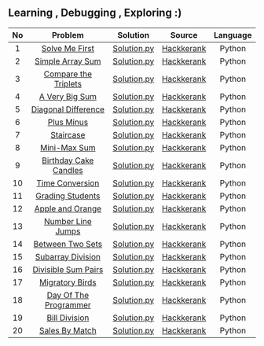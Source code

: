 ## Learning , Debugging , Exploring :)


| No | Problem | Solution | Source | Language |
|:---:|:---------------------------------------------------------------------------------------------------------------------:|:-----------------------------------------------------------------------------------------------------------------------------------------------------------------------------------------------------------------------------------------------------------------------:|:------------------------------------------------------------:|:------------------------------------------------------------:|
|  1  | [Solve Me First](https://www.hackerrank.com/challenges/solve-me-first/problem) | [Solution.py](https://github.com/Dhrumil-Zion/Competitive-Programming-Basics/blob/main/Hackerrank/Solve_Me_First.py) | [Hackkerank](https://www.hackerrank.com/) | Python
|  2  | [Simple Array Sum](https://www.hackerrank.com/challenges/simple-array-sum/problem) | [Solution.py](https://github.com/Dhrumil-Zion/Competitive-Programming-Basics/blob/main/Hackerrank/Simple_Array_Sum.py) | [Hackkerank](https://www.hackerrank.com/) | Python
|  3  | [Compare the Triplets](https://www.hackerrank.com/challenges/compare-the-triplets/problem) | [Solution.py](https://github.com/Dhrumil-Zion/Competitive-Programming-Basics/blob/main/Hackerrank/Compare_the_triplets.py) | [Hackkerank](https://www.hackerrank.com/) | Python
|  4  | [A Very Big Sum](https://www.hackerrank.com/challenges/a-very-big-sum/problem) | [Solution.py](https://github.com/Dhrumil-Zion/Competitive-Programming-Basics/blob/main/Hackerrank/A_very_big_sum.py) | [Hackkerank](https://www.hackerrank.com/) | Python
|  5  | [Diagonal Difference](https://www.hackerrank.com/challenges/diagonal-difference/problem) | [Solution.py](https://github.com/Dhrumil-Zion/Competitive-Programming-Basics/blob/main/Hackerrank/Diagonal_difference.py) | [Hackkerank](https://www.hackerrank.com/) | Python
|  6  | [Plus Minus](https://www.hackerrank.com/challenges/plus-minus/problem) | [Solution.py](https://github.com/Dhrumil-Zion/Competitive-Programming-Basics/blob/main/Hackerrank/Plus_Minus.py) | [Hackkerank](https://www.hackerrank.com/) | Python
|  7  | [Staircase](https://www.hackerrank.com/challenges/staircase/problem) | [Solution.py](https://github.com/Dhrumil-Zion/Competitive-Programming-Basics/blob/main/Hackerrank/Staircase.py) | [Hackkerank](https://www.hackerrank.com/) | Python
|  8  | [Mini-Max Sum](https://www.hackerrank.com/challenges/mini-max-sum/problem) | [Solution.py](https://github.com/Dhrumil-Zion/Competitive-Programming-Basics/blob/main/Hackerrank/Mini_Max_Sum.py) | [Hackkerank](https://www.hackerrank.com/) | Python
|  9  | [Birthday Cake Candles](https://www.hackerrank.com/challenges/birthday-cake-candles/problem) | [Solution.py](https://github.com/Dhrumil-Zion/Competitive-Programming-Basics/blob/main/Hackerrank/Birth_day_candles.py) | [Hackkerank](https://www.hackerrank.com/) | Python
|  10  | [Time Conversion](https://www.hackerrank.com/challenges/time-conversion/problem) | [Solution.py](https://github.com/Dhrumil-Zion/Competitive-Programming-Basics/blob/main/Hackerrank/Time_conversion.py) | [Hackkerank](https://www.hackerrank.com/) | Python
|  11  | [Grading Students](https://www.hackerrank.com/challenges/grading/problem) | [Solution.py](https://github.com/Dhrumil-Zion/Competitive-Programming-Basics/blob/main/Hackerrank/Grading_Students.py) | [Hackkerank](https://www.hackerrank.com/) | Python
|  12  | [Apple and Orange](https://www.hackerrank.com/challenges/apple-and-orange/problem) | [Solution.py](https://github.com/Dhrumil-Zion/Competitive-Programming-Basics/blob/main/Hackerrank/Apple_and_orange.py) | [Hackkerank](https://www.hackerrank.com/) | Python
|  13  | [Number Line Jumps](https://www.hackerrank.com/challenges/kangaroo/problem) | [Solution.py](https://github.com/Dhrumil-Zion/Competitive-Programming-Basics/blob/main/Hackerrank/Number_line_jumps.py) | [Hackkerank](https://www.hackerrank.com/) | Python
|  14  | [Between Two Sets](https://www.hackerrank.com/challenges/between-two-sets/problem) | [Solution.py](https://github.com/Dhrumil-Zion/Competitive-Programming-Basics/blob/main/Hackerrank/between_two_sets.py) | [Hackkerank](https://www.hackerrank.com/) | Python
|  15  | [Subarray Division](https://www.hackerrank.com/challenges/the-birthday-bar/problem) | [Solution.py](https://github.com/Dhrumil-Zion/Competitive-Programming-Basics/blob/main/Hackerrank/Subarray_division.py) | [Hackkerank](https://www.hackerrank.com/) | Python
|  16  | [Divisible Sum Pairs](https://www.hackerrank.com/challenges/divisible-sum-pairs/problem) | [Solution.py](https://github.com/Dhrumil-Zion/Competitive-Programming-Basics/blob/main/Hackerrank/Divisible_sum_pair.py) | [Hackkerank](https://www.hackerrank.com/) | Python
|  17  | [Migratory Birds](https://www.hackerrank.com/challenges/migratory-birds/problem) | [Solution.py](https://github.com/Dhrumil-Zion/Competitive-Programming-Basics/blob/main/Hackerrank/MIgratory_Birds.py) | [Hackkerank](https://www.hackerrank.com/) | Python
|  18  | [Day Of The Programmer](https://www.hackerrank.com/challenges/day-of-the-programmer/problem) | [Solution.py](https://github.com/Dhrumil-Zion/Competitive-Programming-Basics/blob/main/Hackerrank/Day_Of_Programmer.py) | [Hackkerank](https://www.hackerrank.com/) | Python
|  19  | [Bill Division](https://www.hackerrank.com/challenges/bon-appetit/problem) | [Solution.py](https://github.com/Dhrumil-Zion/Competitive-Programming-Basics/blob/main/Hackerrank/Bill_division.py) | [Hackkerank](https://www.hackerrank.com/) | Python
|  20  | [Sales By Match](https://www.hackerrank.com/challenges/sock-merchant/problem) | [Solution.py](https://github.com/Dhrumil-Zion/Competitive-Programming-Basics/blob/main/Hackerrank/Sales_by_match.py) | [Hackkerank](https://www.hackerrank.com/) | Python

<!--
|  21  | []() | [Hackkerank](link2) | [Hackkerank](https://www.hackerrank.com/) | Python
|  22  | []() | [Hackkerank](link2) | [Hackkerank](https://www.hackerrank.com/) | Python
|  23  | []() | [Hackkerank](link2) | [Hackkerank](https://www.hackerrank.com/) | Python
|  24  | []() | [Hackkerank](link2) | [Hackkerank](https://www.hackerrank.com/) | Python
|  25  | []() | [Hackkerank](link2) | [Hackkerank](https://www.hackerrank.com/) | Python
|  26  | []() | [Hackkerank](link2) | [Hackkerank](https://www.hackerrank.com/) | Python
|  27  | []() | [Hackkerank](link2) | [Hackkerank](https://www.hackerrank.com/) | Python
|  28  | []() | [Hackkerank](link2) | [Hackkerank](https://www.hackerrank.com/) | Python
--!>




